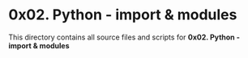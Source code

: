 # 0x02. Python - import & modules

This directory contains all source files and scripts for **0x02. Python - import & modules**
